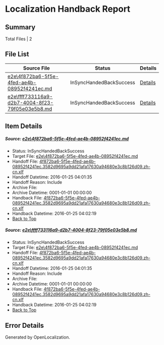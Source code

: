 # <a name='report-top'></a> Localization Handback Report

## Summary
 Total Files | 2

## File List
 Source File | Status | Details 
 ----------- | ------ | ------- 
 [e2e\4f872ba6-5f5e-4fed-ae4b-08952f4241ec.md](https://github.com/OpenLocalizationTest/oltest/blob/e74a80ce41411e17364d9d6491330c01720248cd/e2e/4f872ba6-5f5e-4fed-ae4b-08952f4241ec.md) | InSyncHandedBackSuccess | [Details](#04400b534cda6bca1d6f0fc7762f6d789d40c47f1)
 [e2e\ffff733116a9-d2b7-4004-8f23-79f05e03e5b8.md](https://github.com/OpenLocalizationTest/oltest/blob/e74a80ce41411e17364d9d6491330c01720248cd/e2e/ffff733116a9-d2b7-4004-8f23-79f05e03e5b8.md) | InSyncHandedBackSuccess | [Details](#04400b534cda6bca1d6f0fc7762f6d789d40c47f2)

## Item Details
##### <a name='04400b534cda6bca1d6f0fc7762f6d789d40c47f1'></a> Source: [e2e\4f872ba6-5f5e-4fed-ae4b-08952f4241ec.md](https://github.com/OpenLocalizationTest/oltest/blob/e74a80ce41411e17364d9d6491330c01720248cd/e2e/4f872ba6-5f5e-4fed-ae4b-08952f4241ec.md)
* Status: InSyncHandedBackSuccess
* Target File: [e2e\4f872ba6-5f5e-4fed-ae4b-08952f4241ec.md](https://github.com/OpenLocalizationTestOrg/oltest.zh-cn/blob/b08efb5037e9e0de23719c7e55a31f8132510bfe/e2e/4f872ba6-5f5e-4fed-ae4b-08952f4241ec.md)
* Handoff File: [4f872ba6-5f5e-4fed-ae4b-08952f4241ec.3582d9695a9dd21afa17630a94680e3c8b126d09.zh-cn.xlf](https://github.com/OpenLocalizationTestOrg/olhandoff/blob/edc167c13b7933011032f418179e713bfda96518/ol-handoff/OpenLocalizationTestOrg/oltest.zh-cn/qimu/4f872ba6-5f5e-4fed-ae4b-08952f4241ec.3582d9695a9dd21afa17630a94680e3c8b126d09.zh-cn.xlf)
* Handoff Datetime: 2016-01-25 04:01:35
* Handoff Reason: Include
* Archive File: 
* Archive Datetime: 0001-01-01 00:00:00
* Handback File: [4f872ba6-5f5e-4fed-ae4b-08952f4241ec.3582d9695a9dd21afa17630a94680e3c8b126d09.zh-cn.xlf](https://github.com/OpenLocalizationTestOrg/olhandback/blob/d4c6f1d6144b98f4131c1d6c4da83af88f256078/ol-handback/OpenLocalizationTestOrg/oltest.zh-cn/qimu/4f872ba6-5f5e-4fed-ae4b-08952f4241ec.3582d9695a9dd21afa17630a94680e3c8b126d09.zh-cn.xlf)
* Handback Datetime: 2016-01-25 04:02:19
* [Back to Top](#report-top)

##### <a name='04400b534cda6bca1d6f0fc7762f6d789d40c47f2'></a> Source: [e2e\ffff733116a9-d2b7-4004-8f23-79f05e03e5b8.md](https://github.com/OpenLocalizationTest/oltest/blob/e74a80ce41411e17364d9d6491330c01720248cd/e2e/ffff733116a9-d2b7-4004-8f23-79f05e03e5b8.md)
* Status: InSyncHandedBackSuccess
* Target File: [e2e\4f872ba6-5f5e-4fed-ae4b-08952f4241ec.md](https://github.com/OpenLocalizationTestOrg/oltest.zh-cn/blob/b08efb5037e9e0de23719c7e55a31f8132510bfe/e2e/4f872ba6-5f5e-4fed-ae4b-08952f4241ec.md)
* Handoff File: [4f872ba6-5f5e-4fed-ae4b-08952f4241ec.3582d9695a9dd21afa17630a94680e3c8b126d09.zh-cn.xlf](https://github.com/OpenLocalizationTestOrg/olhandoff/blob/edc167c13b7933011032f418179e713bfda96518/ol-handoff/OpenLocalizationTestOrg/oltest.zh-cn/qimu/4f872ba6-5f5e-4fed-ae4b-08952f4241ec.3582d9695a9dd21afa17630a94680e3c8b126d09.zh-cn.xlf)
* Handoff Datetime: 2016-01-25 04:01:35
* Handoff Reason: Include
* Archive File: 
* Archive Datetime: 0001-01-01 00:00:00
* Handback File: [4f872ba6-5f5e-4fed-ae4b-08952f4241ec.3582d9695a9dd21afa17630a94680e3c8b126d09.zh-cn.xlf](https://github.com/OpenLocalizationTestOrg/olhandback/blob/d4c6f1d6144b98f4131c1d6c4da83af88f256078/ol-handback/OpenLocalizationTestOrg/oltest.zh-cn/qimu/4f872ba6-5f5e-4fed-ae4b-08952f4241ec.3582d9695a9dd21afa17630a94680e3c8b126d09.zh-cn.xlf)
* Handback Datetime: 2016-01-25 04:02:19
* [Back to Top](#report-top)


## Error Details

Generated by OpenLocalization.
